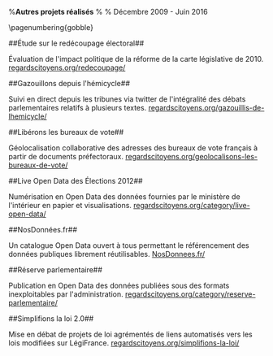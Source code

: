%**Autres projets réalisés**
% 
% Décembre 2009 - Juin 2016

\pagenumbering{gobble}

##Étude sur le redécoupage électoral##

Évaluation de l'impact politique de la réforme de la carte législative de 2010. [regardscitoyens.org/redecoupage/](http://www.regardscitoyens.org/redecoupage/)

##Gazouillons depuis l'hémicycle##

Suivi en direct depuis les tribunes via twitter de l'intégralité des débats parlementaires relatifs à plusieurs textes. [regardscitoyens.org/gazouillis-de-lhemicycle/](http://www.regardscitoyens.org/gazouillis-de-lhemicycle/)

##Libérons les bureaux de vote##

Géolocalisation collaborative des adresses des bureaux de vote français à partir de documents préfectoraux. [regardscitoyens.org/geolocalisons-les-bureaux-de-vote/](http://www.regardscitoyens.org/geolocalisons-les-bureaux-de-vote/)

##Live Open Data des Élections 2012##

Numérisation en Open Data des données fournies par le ministère de l'intérieur en papier et visualisations. [regardscitoyens.org/category/live-open-data/](http://www.regardscitoyens.org/category/live-open-data/)

##NosDonnées.fr##

Un catalogue Open Data ouvert à tous permettant le référencement des données publiques librement réutilisables. [NosDonnees.fr/](http://nosdonnees.fr/)

##Réserve parlementaire##

Publication en Open Data des données publiées sous des formats inexploitables par l'administration. [regardscitoyens.org/category/reserve-parlementaire/](http://www.regardscitoyens.org/category/reserve-parlementaire/)

##Simplifions la loi 2.0##

Mise en débat de projets de loi agrémentés de liens automatisés vers les lois modifiées sur LégiFrance. [regardscitoyens.org/simplifions-la-loi/](http://www.regardscitoyens.org/simplifions-la-loi/)

